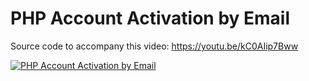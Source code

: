 # PHP Account Activation by Email

Source code to accompany this video: https://youtu.be/kC0AIip7Bww

[![PHP Account Activation by Email](https://img.youtube.com/vi/kC0AIip7Bww/0.jpg)](https://youtu.be/kC0AIip7Bww)
